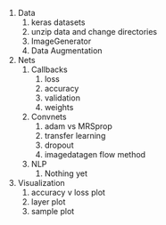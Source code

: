 1. Data
    1. keras datasets
    1. unzip data and change directories
    1. ImageGenerator
    1. Data Augmentation
2. Nets
    1. Callbacks
        1. loss
        1. accuracy
        1. validation
        1. weights
    1. Convnets
        1. adam vs MRSprop
        2. transfer learning
        3. dropout
        4. imagedatagen flow method
    1. NLP
        1. Nothing yet
3. Visualization
    1. accuracy v loss plot
    1. layer plot
    1. sample plot